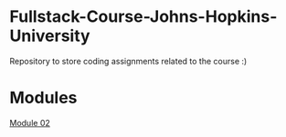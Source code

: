 # Fullstack-Course-Johns-Hopkins-University
Repository to store coding assignments related to the course :)

# Modules

[Module 02](https://rafaelspereira1.github.io/Fullstack-Course-Johns-Hopkins-University/module2-solution/index.html)